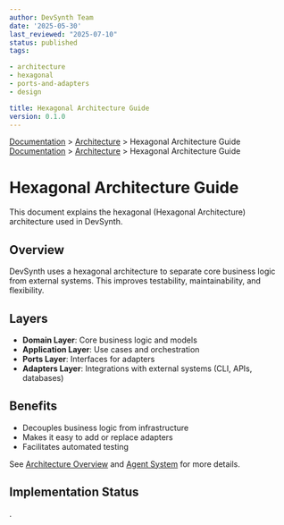 ```yaml
---
author: DevSynth Team
date: '2025-05-30'
last_reviewed: "2025-07-10"
status: published
tags:

- architecture
- hexagonal
- ports-and-adapters
- design

title: Hexagonal Architecture Guide
version: 0.1.0
---
```


<div class="breadcrumbs">
<a href="../index.md">Documentation</a> &gt; <a href="index.md">Architecture</a> &gt; Hexagonal Architecture Guide
</div>

<div class="breadcrumbs">
<a href="../index.md">Documentation</a> &gt; <a href="index.md">Architecture</a> &gt; Hexagonal Architecture Guide
</div>

# Hexagonal Architecture Guide

This document explains the hexagonal (Hexagonal Architecture) architecture used in DevSynth.

## Overview

DevSynth uses a hexagonal architecture to separate core business logic from external systems. This improves testability, maintainability, and flexibility.

## Layers

- **Domain Layer**: Core business logic and models
- **Application Layer**: Use cases and orchestration
- **Ports Layer**: Interfaces for adapters
- **Adapters Layer**: Integrations with external systems (CLI, APIs, databases)


## Benefits

- Decouples business logic from infrastructure
- Makes it easy to add or replace adapters
- Facilitates automated testing


See [Architecture Overview](overview.md) and [Agent System](agent_system.md) for more details.
## Implementation Status

.
